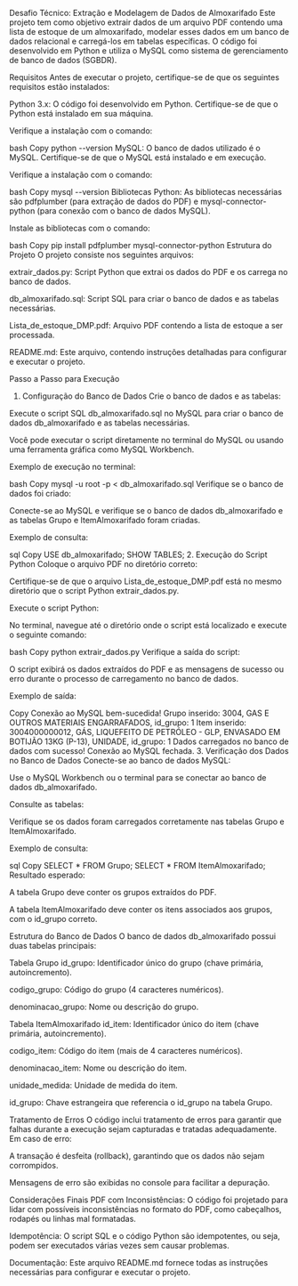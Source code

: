 Desafio Técnico: Extração e Modelagem de Dados de Almoxarifado
Este projeto tem como objetivo extrair dados de um arquivo PDF contendo uma lista de estoque de um almoxarifado, modelar esses dados em um banco de dados relacional e carregá-los em tabelas específicas. O código foi desenvolvido em Python e utiliza o MySQL como sistema de gerenciamento de banco de dados (SGBDR).

Requisitos
Antes de executar o projeto, certifique-se de que os seguintes requisitos estão instalados:

Python 3.x: O código foi desenvolvido em Python. Certifique-se de que o Python está instalado em sua máquina.

Verifique a instalação com o comando:

bash
Copy
python --version
MySQL: O banco de dados utilizado é o MySQL. Certifique-se de que o MySQL está instalado e em execução.

Verifique a instalação com o comando:

bash
Copy
mysql --version
Bibliotecas Python: As bibliotecas necessárias são pdfplumber (para extração de dados do PDF) e mysql-connector-python (para conexão com o banco de dados MySQL).

Instale as bibliotecas com o comando:

bash
Copy
pip install pdfplumber mysql-connector-python
Estrutura do Projeto
O projeto consiste nos seguintes arquivos:

extrair_dados.py: Script Python que extrai os dados do PDF e os carrega no banco de dados.

db_almoxarifado.sql: Script SQL para criar o banco de dados e as tabelas necessárias.

Lista_de_estoque_DMP.pdf: Arquivo PDF contendo a lista de estoque a ser processada.

README.md: Este arquivo, contendo instruções detalhadas para configurar e executar o projeto.

Passo a Passo para Execução
1. Configuração do Banco de Dados
Crie o banco de dados e as tabelas:

Execute o script SQL db_almoxarifado.sql no MySQL para criar o banco de dados db_almoxarifado e as tabelas necessárias.

Você pode executar o script diretamente no terminal do MySQL ou usando uma ferramenta gráfica como MySQL Workbench.

Exemplo de execução no terminal:

bash
Copy
mysql -u root -p < db_almoxarifado.sql
Verifique se o banco de dados foi criado:

Conecte-se ao MySQL e verifique se o banco de dados db_almoxarifado e as tabelas Grupo e ItemAlmoxarifado foram criadas.

Exemplo de consulta:

sql
Copy
USE db_almoxarifado;
SHOW TABLES;
2. Execução do Script Python
Coloque o arquivo PDF no diretório correto:

Certifique-se de que o arquivo Lista_de_estoque_DMP.pdf está no mesmo diretório que o script Python extrair_dados.py.

Execute o script Python:

No terminal, navegue até o diretório onde o script está localizado e execute o seguinte comando:

bash
Copy
python extrair_dados.py
Verifique a saída do script:

O script exibirá os dados extraídos do PDF e as mensagens de sucesso ou erro durante o processo de carregamento no banco de dados.

Exemplo de saída:

Copy
Conexão ao MySQL bem-sucedida!
Grupo inserido: 3004, GAS E OUTROS MATERIAIS ENGARRAFADOS, id_grupo: 1
Item inserido: 3004000000012, GÁS, LIQUEFEITO DE PETRÓLEO - GLP, ENVASADO EM BOTIJÃO 13KG (P-13), UNIDADE, id_grupo: 1
Dados carregados no banco de dados com sucesso!
Conexão ao MySQL fechada.
3. Verificação dos Dados no Banco de Dados
Conecte-se ao banco de dados MySQL:

Use o MySQL Workbench ou o terminal para se conectar ao banco de dados db_almoxarifado.

Consulte as tabelas:

Verifique se os dados foram carregados corretamente nas tabelas Grupo e ItemAlmoxarifado.

Exemplo de consulta:

sql
Copy
SELECT * FROM Grupo;
SELECT * FROM ItemAlmoxarifado;
Resultado esperado:

A tabela Grupo deve conter os grupos extraídos do PDF.

A tabela ItemAlmoxarifado deve conter os itens associados aos grupos, com o id_grupo correto.

Estrutura do Banco de Dados
O banco de dados db_almoxarifado possui duas tabelas principais:

Tabela Grupo
id_grupo: Identificador único do grupo (chave primária, autoincremento).

codigo_grupo: Código do grupo (4 caracteres numéricos).

denominacao_grupo: Nome ou descrição do grupo.

Tabela ItemAlmoxarifado
id_item: Identificador único do item (chave primária, autoincremento).

codigo_item: Código do item (mais de 4 caracteres numéricos).

denominacao_item: Nome ou descrição do item.

unidade_medida: Unidade de medida do item.

id_grupo: Chave estrangeira que referencia o id_grupo na tabela Grupo.

Tratamento de Erros
O código inclui tratamento de erros para garantir que falhas durante a execução sejam capturadas e tratadas adequadamente. Em caso de erro:

A transação é desfeita (rollback), garantindo que os dados não sejam corrompidos.

Mensagens de erro são exibidas no console para facilitar a depuração.

Considerações Finais
PDF com Inconsistências: O código foi projetado para lidar com possíveis inconsistências no formato do PDF, como cabeçalhos, rodapés ou linhas mal formatadas.

Idempotência: O script SQL e o código Python são idempotentes, ou seja, podem ser executados várias vezes sem causar problemas.

Documentação: Este arquivo README.md fornece todas as instruções necessárias para configurar e executar o projeto.
